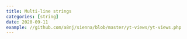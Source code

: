 ```yaml
---
title: Multi-line strings
categories: [string]
date: 2020-09-11
example: //github.com/a8nj/sienna/blob/master/yt-views/yt-views.php
---
```

